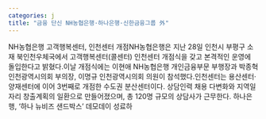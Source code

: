 ```yaml
---
categories: j
title: "금융 단신 NH농협은행·하나은행·신한금융그룹 外"
---
```

NH농협은행 고객행복센터, 인천센터 개점NH농협은행은 지난 28일 인천시 부평구 소재 북인천우체국에서 고객행복센터(콜센터) 인천센터 개점식을 갖고 본격적인 운영에 돌입한다고 밝혔다.이날 개점식에는 이현애 NH농협은행 개인금융부문 부행장과 박종혁 인천광역시의회 부의장, 이명규 인천광역시의회 의원이 참석했다.인천센터는 용산센터·양재센터에 이어 3번째로 개점한 수도권 분산센터이다. 상담인력 채용 다변화와 지역일자리 창출계획의 일환으로 만들어졌으며, 총 120명 규모의 상담사가 근무한다. 하나은행, ‘하나 뉴비즈 샌드박스’ 데모데이 성료하